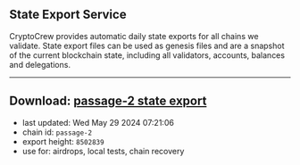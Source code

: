 ## State Export Service
CryptoCrew provides automatic daily state exports for all chains we validate. State export files can be used as genesis files and are a snapshot of the current blockchain state, including all validators, accounts, balances and delegations.

---
**Download: [passage-2 state export](https://dl-eu2.ccvalidators.com/SERVICE/passage/passage-2_export_8502839.json)**
---

- last updated: Wed May 29 2024 07:21:06
- chain id: `passage-2`
- export height: `8502839`
- use for: airdrops, local tests, chain recovery
